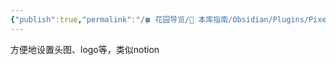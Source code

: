 ```yaml
---
{"publish":true,"permalink":"/🍀 花园导览/🧰 本库指南/Obsidian/Plugins/Pixel Banner.md","created":"2025-06-09","modified":"2025-06-09","tags":["obsidian插件"],"cssclasses":""}
---
```


方便地设置头图、logo等，类似notion
